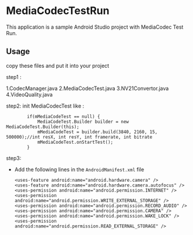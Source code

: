 MediaCodecTestRun
=================================

This application is a sample Android Studio project with MediaCodec Test Run.



Usage
-----

copy these files and put it into your project

step1 : 

1.CodecManager.java
2.MediaCodecTest.java
3.NV21Convertor.java
4.VideoQuality.java

step2:
init MediaCodecTest like : 
```
        if(mMediaCodeTest == null) {
            MediaCodeTest.Builder builder = new MediaCodeTest.Builder(this);
            mMediaCodeTest = builder.build(3840, 2160, 15, 500000);//int resX, int resY, int framerate, int bitrate
            mMediaCodeTest.onStartTest();
        }
```
step3:
 * Add the following lines in the `AndroidManifest.xml` file

    ```
    <uses-feature android:name="android.hardware.camera" />
    <uses-feature android:name="android.hardware.camera.autofocus" />
    <uses-permission android:name="android.permission.INTERNET" />
    <uses-permission android:name="android.permission.WRITE_EXTERNAL_STORAGE" />
    <uses-permission android:name="android.permission.RECORD_AUDIO" />
    <uses-permission android:name="android.permission.CAMERA" />
    <uses-permission android:name="android.permission.WAKE_LOCK" />
    <uses-permission android:name="android.permission.READ_EXTERNAL_STORAGE" />
    ```



